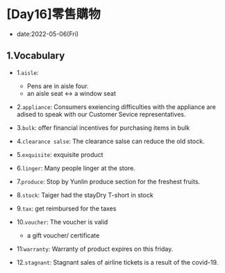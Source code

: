 # [Day16]零售購物

* date:2022-05-06(Fri)

## 1.Vocabulary

* 1.`aisle`: 
    * Pens are in aisle four.
    * an aisle seat <-> a window seat

* 2.`appliance`: Consumers exeiencing difficulties with the appliance are adised to speak with our Customer Sevice representatives.

* 3.`bulk`: offer financial incentives for purchasing items in bulk

* 4.`clearance salse`: The clearance salse can reduce the old stock.

* 5.`exquisite`: exquisite product


* 6.`linger`: Many people linger at the store.

* 7.`produce`: Stop by Yunlin produce section for the freshest fruits.
    

* 8.`stock`: Taiger had the stayDry T-short in stock


* 9.`tax`: get reimbursed for the taxes

* 10.`voucher`: The voucher is valid
    * a gift voucher/ certificate
   
* 11:`warranty`: Warranty of product expires on this friday.

* 12.`stagnant`: Stagnant sales of airline tickets is a result of the covid-19.


